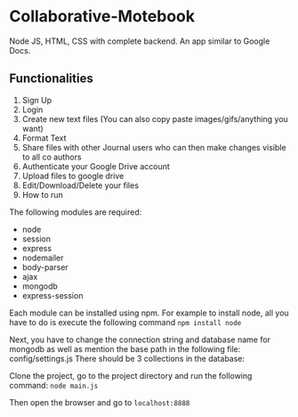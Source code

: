 # Collaborative-Motebook
Node JS,  HTML, CSS with complete backend. An app similar to Google Docs.

## Functionalities

1. Sign Up
2. Login
3. Create new text files (You can also copy paste images/gifs/anything you want)
4. Format Text
5. Share files with other Journal users who can then make changes visible to all co authors
6. Authenticate your Google Drive account
7. Upload files to google drive
8. Edit/Download/Delete your files
9. How to run

The following modules are required:
* node
* session
* express
* nodemailer
* body-parser
* ajax
* mongodb
* express-session


Each module can be installed using npm. For example to install node, all you have to do is execute the following command
`npm install node`

Next, you have to change the connection string and database name for mongodb as well as mention the base path in the following file:
config/settings.js
There should be 3 collections in the database:

Clone the project, go to the project directory and run the following command:
`node main.js`

Then open the browser and go to `localhost:8888`
